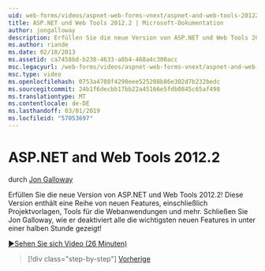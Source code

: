 ```yaml
---
uid: web-forms/videos/aspnet-web-forms-vnext/aspnet-and-web-tools-20122
title: ASP.NET und Web Tools 2012.2 | Microsoft-Dokumentation
author: jongalloway
description: Erfüllen Sie die neue Version von ASP.NET und Web Tools 2012.2! Diese Version enthält eine Reihe von neuen Features, einschließlich Projektvorlagen, Tools für die Webanwendungen und mehr. Jo...
ms.author: riande
ms.date: 02/18/2013
ms.assetid: ca7458bd-b238-4633-a8b4-468a4c300acc
msc.legacyurl: /web-forms/videos/aspnet-web-forms-vnext/aspnet-and-web-tools-20122
msc.type: video
ms.openlocfilehash: 0753a4708f4290eee525208b86e302d7b232bedc
ms.sourcegitcommit: 24b1f6decbb17bb22a45166e5fdb0845c65af498
ms.translationtype: MT
ms.contentlocale: de-DE
ms.lasthandoff: 03/01/2019
ms.locfileid: "57053697"
---
```

<a name="aspnet-and-web-tools-20122"></a>ASP.NET and Web Tools 2012.2
====================
durch [Jon Galloway](https://github.com/jongalloway)

Erfüllen Sie die neue Version von ASP.NET und Web Tools 2012.2! Diese Version enthält eine Reihe von neuen Features, einschließlich Projektvorlagen, Tools für die Webanwendungen und mehr. Schließen Sie Jon Galloway, wie er deaktiviert alle die wichtigsten neuen Features in unter einer halben Stunde gezeigt!

[&#9654;Sehen Sie sich Video (26 Minuten)](https://channel9.msdn.com/Blogs/ASP-NET-Site-Videos/aspnet-and-web-tools-20122)

> [!div class="step-by-step"]
> [Vorherige](getting-started-with-the-next-version-of-aspnet.md)
